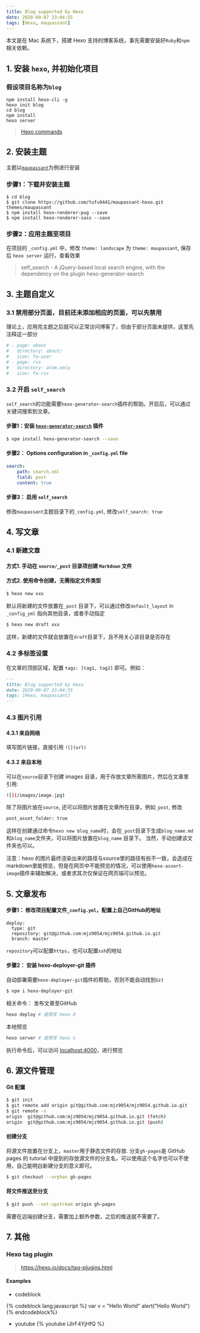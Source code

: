 ```yaml
---
title: Blog supported by Hexo
date: 2020-09-07 23:04:55
tags: [Hexo, maupassant]
---
```


本文是在 Mac 系统下，搭建 Hexo 支持的博客系统，事先需要安装好`Ruby`和`npm`相关依赖。

## 1. 安装 `hexo`, 并初始化项目
### 假设项目名称为`blog`
```shell
npm install hexo-cli -g
hexo init blog 
cd blog
npm install
hexo server
```
>  [Hexo commands](https://hexo.io/docs/commands)



## 2. 安装主题
主题以[`maupassant`](https://github.com/tufu9441/maupassant-hexo)为例进行安装
### 步骤1：下载并安装主题
```shell
$ cd blog
$ git clone https://github.com/tufu9441/maupassant-hexo.git themes/maupassant
$ npm install hexo-renderer-pug --save
$ npm install hexo-renderer-sass --save
```

### 步骤2：应用主题至项目
在项目的 `_config.yml` 中，修改 `theme: landscape` 为 `theme: maupassant`, 保存后 `hexo server` 运行，查看效果

> self_search - A jQuery-based local search engine, with the dependency on the plugin hexo-generator-search


## 3. 主题自定义

### 3.1 禁用部分页面，目前还未添加相应的页面，可以先禁用
理论上，应用完主题之后就可以正常访问博客了，但由于部分页面未提供，这里先注释这一部分

```YAML
# - page: about
#   directory: about/
#   icon: fa-user
# - page: rss
#   directory: atom.xml≥
#   icon: fa-rss
```

### 3.2 开启 `self_search`
`self_search`的功能需要`hexo-generator-search`插件的帮助。开启后，可以通过关键词搜索到文章。
#### 步骤1：安装 [`hexo-generator-search`](https://github.com/wzpan/hexo-generator-search) 插件
```sh
$ npm install hexo-generator-search --save
```

#### 步骤2： Options configuration in `_config.yml` file

```yml
search:
    path: search.xml
    field: post
    content: true
```

#### 步骤3： 启用 `self_search`
修改`maupassant`主题目录下的`_config.yml`, 修改`self_search: true`

 

## 4. 写文章
### 4.1 新建文章
#### 方式1. 手动在 `source/_post` 目录项创建 `Markdown` 文件
#### 方式2. 使用命令创建，无需指定文件类型
```sh
$ hexo new xxx 
```
默认将新建的文件放置在`_post` 目录下，可以通过修改`default_layout` in `_config_yml` 指向其他目录，或者手动指定
```sh
$ hexo new draft xxx 
```
这样，新建的文件就会放置在`draft`目录下，且不用关心该目录是否存在

### 4.2 多标签设置
在文章的顶部区域，配置 `tags: [tag1, tag2]` 即可。例如：
```markdown
---
title: Blog supported by Hexo
date: 2020-09-07 23:04:55
tags: [Hexo, maupassant]
---
```

### 4.3 图片引用
#### 4.3.1 来自网络
填写图片链接，直接引用 `![](url)`

#### 4.3.2 来自本地
可以在`source`目录下创建 images 目录，用于存放文章所需图片，然后在文章里引用: 
```sh
![](/images/image.jpg)
```

除了将图片放在`source`, 还可以将图片放置在文章所在目录，例如`_post`, 修改
```sh
post_asset_folder: true
```
这样在创建通过命令`hexo new blog_name`时，会在`_post`目录下生成`blog_name.md`和`blog_name`文件夹，可以将图片放置在`blog_name` 目录下。
当然，手动创建该文件夹也可以。

注意：hexo 的图片最终渲染出来的路径与source里的路径有些不一致，会造成在markdown里能预览，但是在网页中不能预览的情况，可以使用`hexo-assert-image`插件来辅助解决，或者求其次仅保证在网页端可以预览。


## 5. 文章发布

#### 步骤1： 修改项目配置文件`_config.yml`，配置上自己GitHub的地址
```YMAL
deploy:
  type: git
  repository: git@github.com:mjz9054/mjz9054.github.io.git
  branch: master
```
`repository`可以配置`https`，也可以配置`ssh`的地址

#### 步骤2： 安装 hexo-deployer-git 插件
自动部署需要`hexo-deployer-git`插件的帮助，否则不能自动找到`Git`
```sh
$ npm i hexo-deployer-git
```
相关命令：
发布文章至GitHub
```sh
hexo deploy # 或简写 hexo d
```
本地预览
```sh
hexo server # 或简写 hexo s 
```
执行命令后，可以访问 [localhost:4000](localhost:4000)，进行预览


## 6. 源文件管理

#### Git 配置
```sh
$ git init 
$ git remote add origin git@github.com:mjz9054/mjz9054.github.io.git
$ git remote -v
origin	git@github.com:mjz9054/mjz9054.github.io.git (fetch)
origin	git@github.com:mjz9054/mjz9054.github.io.git (push)
```

#### 创建分支
将源文件放置在分支上，`master`用于静态文件的存放.
分支`gh-pages`是 GitHub pages 的 tutorial 中提到的存放源文件的分支名，可以使用这个名字也可以不使用，自己能明白新建分支的意义即可。
```sh
$ git checkout --orphan gh-pages
```

#### 将文件推送至分支
```sh
$ git push --set-upstream origin gh-pages
```
需要在远端创建分支，需要加上额外参数，之后的推送就不需要了。

## 7. 其他
### Hexo tag plugin
> https://hexo.io/docs/tag-plugins.html

#### Examples
- codeblock

{% codeblock lang:javascript %}
    var v = "Hello World"
    alert("Hello World")
{% endcodeblock%}

- youtube
{% youtube lJIrF4YjHfQ %}

